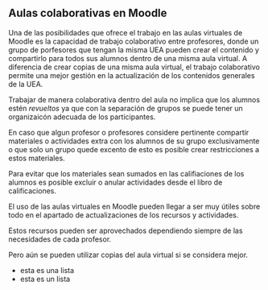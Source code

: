 ## Aulas colaborativas en Moodle

Una de las posibilidades que ofrece el trabajo en las aulas virtuales de Moodle es la capacidad de trabajo colaborativo entre profesores, donde un grupo de porfesores que tengan la misma UEA pueden crear el contenido y compartirlo para todos sus alumnos dentro de una misma aula virtual. A diferencia de crear copias de una misma aula virtual, el trabajo colaborativo permite una mejor gestión en la actualización de los contenidos generales de la UEA.

Trabajar de manera colaborativa dentro del aula no implica que los alumnos estén _revueltos_ ya que con la separación de grupos se puede tener un organizaicón adecuada de los participantes. 

En caso que algun profesor o profesores considere pertinente compartir materiales o actividades extra con los alumnos de su grupo exclusivamente o que solo un grupo quede excento de esto es posible crear restricciones a estos materiales.

Para evitar que los materiales sean sumados en las califiaciones de los alumnos es posible excluir o anular actividades desde el libro de calificaciones.

El uso de las aulas virtuales en Moodle pueden llegar a ser muy útiles sobre todo en el apartado de actualizaciones de los recursos y actividades.

Estos recursos pueden ser aprovechados dependiendo siempre de las necesidades de cada profesor.

Pero aún se pueden utilizar copias del aula virtual si se considera mejor.

- esta es una lista
- esta es un lista